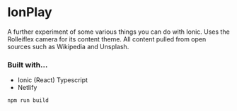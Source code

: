 # IonPlay

A further experiment of some various things you can do with Ionic. Uses the Rolleiflex camera for its content theme. All content pulled from open sources such as Wikipedia and Unsplash.

### Built with...

- Ionic (React)
  Typescript
- Netlify

```
npm run build
```
